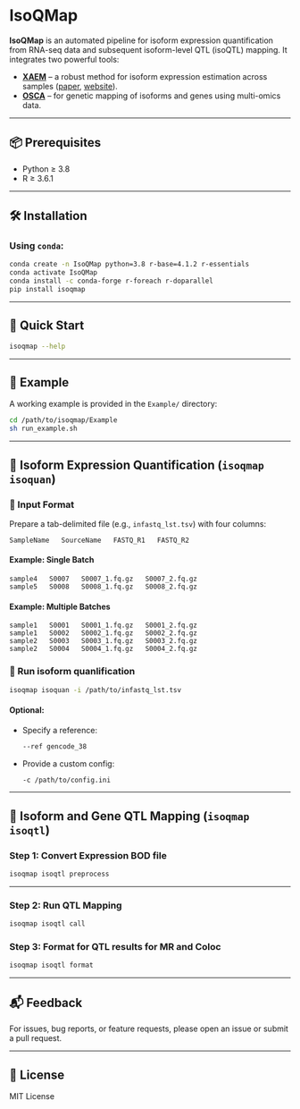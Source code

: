 # IsoQMap

**IsoQMap** is an automated pipeline for isoform expression quantification from RNA-seq data and subsequent isoform-level QTL (isoQTL) mapping. It integrates two powerful tools:

- **[XAEM](https://github.com/WenjiangDeng/XAEM)** – a robust method for isoform expression estimation across samples ([paper](https://academic.oup.com/bioinformatics/article/36/3/805/5545974), [website](https://www.meb.ki.se/sites/biostatwiki/xaem)).
- **[OSCA](https://yanglab.westlake.edu.cn/software/osca/)** – for genetic mapping of isoforms and genes using multi-omics data.

---

## 📦 Prerequisites

- Python ≥ 3.8
- R ≥ 3.6.1

---

## 🛠️ Installation

### Using `conda`:

```bash
conda create -n IsoQMap python=3.8 r-base=4.1.2 r-essentials
conda activate IsoQMap
conda install -c conda-forge r-foreach r-doparallel
pip install isoqmap
```

---

## 🚀 Quick Start

```bash
isoqmap --help
```

---

## 📁 Example

A working example is provided in the `Example/` directory:

```bash
cd /path/to/isoqmap/Example
sh run_example.sh
```

---

## 🔬 Isoform Expression Quantification (`isoqmap isoquan`)

### 🔹 Input Format

Prepare a tab-delimited file (e.g., `infastq_lst.tsv`) with four columns:

```
SampleName   SourceName   FASTQ_R1   FASTQ_R2
```

#### Example: Single Batch

```
sample4   S0007   S0007_1.fq.gz   S0007_2.fq.gz
sample5   S0008   S0008_1.fq.gz   S0008_2.fq.gz
```

#### Example: Multiple Batches

```
sample1   S0001   S0001_1.fq.gz   S0001_2.fq.gz
sample1   S0002   S0002_1.fq.gz   S0002_2.fq.gz
sample2   S0003   S0003_1.fq.gz   S0003_2.fq.gz
sample2   S0004   S0004_1.fq.gz   S0004_2.fq.gz
```

### 🔹 Run isoform quanlification

```bash
isoqmap isoquan -i /path/to/infastq_lst.tsv
```

#### Optional:

- Specify a reference:
  ```bash
  --ref gencode_38
  ```

- Provide a custom config:
  ```bash
  -c /path/to/config.ini
  ```

---

## 🧬 Isoform and Gene QTL Mapping (`isoqmap isoqtl`)

### Step 1: Convert Expression BOD file
```bash
isoqmap isoqtl preprocess
```

---

### Step 2: Run QTL Mapping

```bash
isoqmap isoqtl call 
```
### Step 3: Format for QTL results for MR and Coloc
```bash
isoqmap isoqtl format 
```
---

## 📬 Feedback

For issues, bug reports, or feature requests, please open an issue or submit a pull request.

---

## 📄 License

MIT License